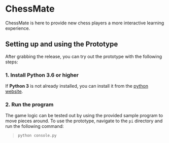 # ChessMate
ChessMate is here to provide new chess players a more interactive learning experience.

## Setting up and using the Prototype

After grabbing the release, you can try out the prototype with the following steps:

### 1. Install Python 3.6 or higher

If **Python 3** is not already installed, you can install it from the [python website](https://www.python.org/downloads/).

### 2. Run the program

The game logic can be tested out by using the provided sample program to move pieces around. To use the prototype, navigate to the `pi` directory and run the following command:

> `python console.py`